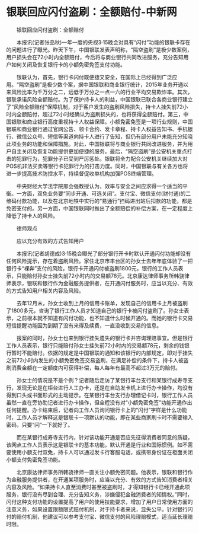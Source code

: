 # 银联回应闪付盗刷：全额赔付-中新网

　　银联回应闪付盗刷：全额赔付


　　本报讯(记者张品秋)一年一度的央视3·15晚会对具有“闪付”功能的银联卡存在的问题进行了曝光。昨天下午，中国银联发表声明称，“隔空盗刷”是极少数案例，用户损失会在72小时内全额赔付，今后将与商业银行共同改进服务，充分告知用户如何关闭及恢复银行卡的小额免密免签支付功能。

　　银联认为，首先，银行卡闪付既便捷又安全，在国际上已经得到广泛应用。“隔空盗刷”是极少数个案，据中国银联和商业银行统计，2015年业务开通以来风险比率为千万分之二，远低于万分之一点一六的行业平均交易欺诈率。其次，银联承诺风险全额赔付。为了保护持卡人的利益，中国银联已联合各商业银行建立了“风险全额赔付”保障机制，对于客户发生的盗刷风险损失，持卡人挂失前72小时内全额赔付，超过72小时经确认为盗刷损失的，也将获得全额赔付。第三，中国银联和商业银行高度重视持卡人权益保障。小额免密免签是一项行业规则，中国银联和商业银行通过官网公告、领卡合约、发卡章程、持卡人权益告知书、手机银行、微信公众号、短信等渠道向持卡人进行了告知，但仍有部分用户未能充分知晓此项业务的功能和保障措施。对此，中国银联将与商业银行共同改进服务，并为用户自主关闭及恢复功能提供更加便捷的服务。最后，“隔空盗刷”是公安机关重点打击的犯罪行为，犯罪分子已受到严厉惩处。银联将全力配合公安机关继续加大对POS机非法买卖等银行卡犯罪行为的打击力度。同时，中国银联与有关各方也将进一步提高技术防控水平，持续督促收单机构加强POS终端管理。

　　中央财经大学法学院邢会强教授认为，效率与安全之间应求得一个适当的平衡。一方面，双免业务要“同步开通、可选关闭”。支付宝、微信支付(财付通)的二维码付款功能，以及在北京地铁中实行的“易通行”扫码进出站后扣款的功能，都是免密支付的。另一方面，中国银联同时推出了全额赔偿的补偿方案，在一定程度上降低了持卡人的风险。

　　律师观点

　　应以充分有效的方式告知用户

　　本报讯(记者胡德成)3·15晚会曝光了部分银行开卡时默认开通闪付功能却没有任何风险提示，存在着盗刷风险。家住北京市丰台区的孙女士去年年底体验了一把银行卡“裸奔”支付的风险，银行卡开通闪付被盗刷1800元，银行的工作人员表示，只能赔付孙女士挂失前72小时内的交易额78元。北京康达律师事务所韩骁律师表示，银联和银行作为金融服务提供者，在开通闪付服务时，应当以充分、有效的方式告知用户相关内容及风险。

　　去年12月末，孙女士收到上月的信用卡账单，发现自己的信用卡上月被盗刷了1800多元，咨询了银行工作人员才知道自己的银行卡被闪付盗刷了。孙女士表示，之前根本就不知道有闪付功能，也不知道什么时候开通的。而她的银行卡交易短信提醒功能因为到期了没有来得及续费，一直没收到交易的信息。

　　报案的同时，孙女士也来到银行挂失遗失的银行卡并咨询理赔事宜。但是银行工作人员表示，银行只能赔付孙女士挂失前72小时内的交易额78元，剩余的钱银行暂时不能赔付。依据的规定是中国银联的通知和该银行的内部规定，即对于挂失之前72小时内发生的小额免密免签交易盗刷，在满足补偿的条件下，持卡人被盗刷消费金额在一定额度内可获得补偿，每人每年有最高不超过3万元的赔付。

　　孙女士的情况是不是个例？记者随后走访了某银行丰台支行和某银行成寿寺支行，发现无论是在柜台进行人工办卡，还是在自助发卡机上进行办卡操作，均没有得到口头或书面形式的主动提示。在某银行丰台支行办理借记卡时，银行工作人员虽然一直在旁协助记者进行办卡操作，但全程没有对“小额免密免签”功能开通作出任何提醒。办卡结束后，记者向工作人员询问银行卡上的“闪付”字样是什么功能时，工作人员才解释这是银联卡一项默认的功能，即在某些商家刷卡时不需要输入密码，只要“闪”一下就好了。

　　而在某银行成寿寺支行内，针对该功能开通是否应先征得消费者同意的质疑，该网点工作人员表示这是银联卡的基本功能，默认开通是行业和国际惯例。如不需要使用小额支付双免，持卡人可以通过发卡行客服电话，或携带身份证在柜面关闭小额支付免密免签功能。

　　北京康达律师事务所韩骁律师一直关注小额免密问题。他表示，银联和银行作为金融服务提供者，在开通某项服务时，应当以充分、有效的方式告知消费者相关内容及风险。“如果持卡人直至消费时甚至被盗刷时，才得知银行卡已经开通此项服务，银行没有尽到合理、充分告知义务，涉嫌侵犯金融消费者的知情权。”同时，闪付这种支付功能的设置提高了用户的使用技能要求，增加了用户日常使用方面的注意义务，如果设置限额限式赔付机制，对于持卡者来说，显失公平。针对银行闪付的赔付机制，他建议可以参考支付宝、微信支付的风险理赔模式，适当延长理赔时限。
